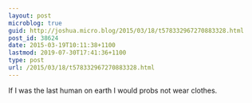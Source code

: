 ```yaml
---
layout: post
microblog: true
guid: http://joshua.micro.blog/2015/03/18/t578332967270883328.html
post_id: 38624
date: 2015-03-19T10:11:38+1100
lastmod: 2019-07-30T17:41:36+1100
type: post
url: /2015/03/18/t578332967270883328.html
---
```

If I was the last human on earth I would probs not wear clothes.
